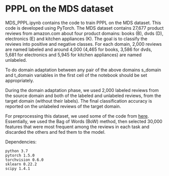 # PPPL on the MDS dataset
MDS_PPPL.ipynb contains the code to train PPPL on the MDS dataset. 
This code is developed using PyTorch. 
The MDS dataset contains 27,677 product reviews from amazon.com about four product domains: books (B), dvds (D), electronics (E) and kitchen appliances (K). 
The goal is to classify the reviews into positive and negative classes. 
For each domain, 2,000 reviews are named labeled and around 4,000 (4,465 for books, 3,586 for dvds, 5,681 for electronics and 5,945 for kitchen appliances) 
are named unlabeled. 

To do domain adaptation between any pair of the above domains s_domain and t_domain variables in the first cell of the notebook should be set appropriately.

During the domain adaptation phase, we used 2,000 labeled reviews from the source domain
and both of the labeled and unlabeled reviews, from the target domain (without their labels). 
The final classification accuracy is reported on the unlabeled reviews of the target domain. 

For preprocessing this dataset, 
we used some of the code from [here](https://github.com/AlexMoreo/pydci).
Essentially, we used the Bag of Words (BoW) method, then selected 30,000 features that were most frequent among the reviews in each task and
discarded the others and fed them to the model. 

Dependencies:
```
python 3.7
pytorch 1.5.0
torchvision 0.6.0
sklearn 0.22.2
scipy 1.4.1
```
